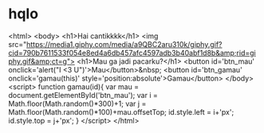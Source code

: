 # hqlo
&lt;html>     &lt;body>         &lt;h1>Hai cantikkkk&lt;/h1>         &lt;img src="https://media1.giphy.com/media/a9QBC2aru310k/giphy.gif?cid=790b7611533f054e8ed4a6db457afc4597adb3b40abf1d8b&amp;rid=giphy.gif&amp;ct=g">         &lt;h1>Mau ga jadi pacarku?&lt;/h1>         &lt;button id='btn_mau' onclick='alert("I &lt;3 U")'>Mau&lt;/button>&amp;nbsp;         &lt;button id='btn_gamau' onclick='gamau(this)' style='position:absolute'>Gamau&lt;/button>     &lt;/body>     &lt;script>         function gamau(id){             var mau = document.getElementById('btn_mau');             var i = Math.floor(Math.random()*300)+1;             var j = Math.floor(Math.random()*100)+mau.offsetTop;             id.style.left = i+'px';             id.style.top = j+'px';         }     &lt;/script> &lt;/html>
